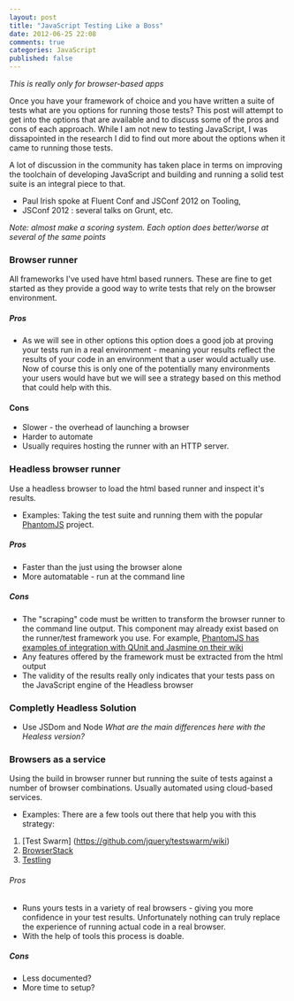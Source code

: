 ```yaml
---
layout: post
title: "JavaScript Testing Like a Boss"
date: 2012-06-25 22:08
comments: true
categories: JavaScript 
published: false
---
```


_This is really only for browser-based apps_ 

Once you have your framework of choice and you have written a suite of 
tests what are you options for running those tests? This post will attempt to get into the options that are available and to discuss
some of the pros and cons of each approach. While I am not new to
testing JavaScript, I was dissapointed in the research I did to find out
more about the options when it came to running those tests. 

A lot of discussion in the community has taken place in terms on
improving the toolchain of developing JavaScript and building and
running a solid test suite is an integral piece to that. 
* Paul Irish spoke at Fluent Conf and JSConf 2012 on Tooling, 
* JSConf 2012 : several talks on Grunt, etc.

_Note: almost make a scoring system. Each option does better/worse at
several of the same points_

### Browser runner
All frameworks I've used have html based runners. These are fine to get
started as they provide a good way to write tests that rely on the
browser environment.

##### Pros 
* As we will see in other options this option does a good job at proving
  your tests run in a real environment - meaning your results reflect
the results of your code in an environment that a user would actually
use. Now of course this is only one of the potentially many environments
your users would have but we will see a strategy based on this method
that could help with this.

#### Cons
* Slower - the overhead of launching a browser
* Harder to automate
* Usually requires hosting the runner with an HTTP server.

### Headless browser runner
Use a headless browser to load the html based runner and inspect it's
results. 
* Examples: Taking the test suite and running them with the popular
  [PhantomJS](http://phantomjs.org/) project. 

##### Pros
* Faster than the just using the browser alone
* More automatable - run at the command line
##### Cons
* The "scraping" code must be written to transform the browser runner to
  the command line output. This component may already exist based on the
runner/test framework you use. For example, [PhantomJS has examples of
integration with QUnit and Jasmine on their wiki](http://code.google.com/p/phantomjs/wiki/TestFrameworkIntegration)
* Any features offered by the framework must be extracted from the
  html output
* The validity of the results really only indicates that your tests pass
  on the JavaScript engine of the Headless browser

### Completly Headless Solution
* Use JSDom and Node
_What are the main differences here with the Healess version?_

### Browsers as a service  
Using the build in browser runner but running the suite of tests against
a number of browser combinations. Usually automated using cloud-based
services. 

* Examples: There are a few tools out there that help you with this
  strategy:
1. [Test Swarm] (https://github.com/jquery/testswarm/wiki)
2. [BrowserStack](http://www.browserstack.com/automated-browser-testing-api)
3. [Testling](http://testling.com/)

###### Pros
* Runs yours tests in a variety of real browsers - giving you more
  confidence in your test results. Unfortunately nothing can truly replace the experience of running actual code in a real browser.
* With the help of tools this process is doable. 

##### Cons
* Less documented? 
* More time to setup?
